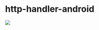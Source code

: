 # http-handler-android

[![](https://jitpack.io/v/Pierry/http-handler-android.svg)](https://jitpack.io/#Pierry/http-handler-android)
